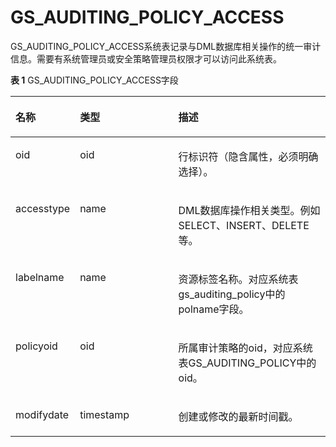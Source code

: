 # GS\_AUDITING\_POLICY\_ACCESS

GS\_AUDITING\_POLICY\_ACCESS系统表记录与DML数据库相关操作的统一审计信息。需要有系统管理员或安全策略管理员权限才可以访问此系统表。

**表 1**  GS\_AUDITING\_POLICY\_ACCESS字段

<a name="table845914245212"></a>
<table><thead align="left"><tr id="row15459154216524"><th class="cellrowborder" valign="top" width="17.401740174017398%" id="mcps1.2.4.1.1"><p id="p13460942125210"><a name="p13460942125210"></a><a name="p13460942125210"></a>名称</p>
</th>
<th class="cellrowborder" valign="top" width="32.86328632863286%" id="mcps1.2.4.1.2"><p id="p174601425522"><a name="p174601425522"></a><a name="p174601425522"></a>类型</p>
</th>
<th class="cellrowborder" valign="top" width="49.734973497349735%" id="mcps1.2.4.1.3"><p id="p10460114218529"><a name="p10460114218529"></a><a name="p10460114218529"></a>描述</p>
</th>
</tr>
</thead>
<tbody><tr id="row230112265145"><td class="cellrowborder" valign="top" width="17.401740174017398%" headers="mcps1.2.4.1.1 "><p id="p163011626111416"><a name="p163011626111416"></a><a name="p163011626111416"></a>oid</p>
</td>
<td class="cellrowborder" valign="top" width="32.86328632863286%" headers="mcps1.2.4.1.2 "><p id="p630116262144"><a name="p630116262144"></a><a name="p630116262144"></a>oid</p>
</td>
<td class="cellrowborder" valign="top" width="49.734973497349735%" headers="mcps1.2.4.1.3 "><p id="p14301172611419"><a name="p14301172611419"></a><a name="p14301172611419"></a>行标识符（隐含属性，必须明确选择）。</p>
</td>
</tr>
<tr id="row1146094213529"><td class="cellrowborder" valign="top" width="17.401740174017398%" headers="mcps1.2.4.1.1 "><p id="p1236651611535"><a name="p1236651611535"></a><a name="p1236651611535"></a>accesstype</p>
</td>
<td class="cellrowborder" valign="top" width="32.86328632863286%" headers="mcps1.2.4.1.2 "><p id="p1187332611532"><a name="p1187332611532"></a><a name="p1187332611532"></a>name</p>
</td>
<td class="cellrowborder" valign="top" width="49.734973497349735%" headers="mcps1.2.4.1.3 "><p id="p6481690534"><a name="p6481690534"></a><a name="p6481690534"></a>DML数据库操作相关类型。例如SELECT、INSERT、DELETE等。</p>
</td>
</tr>
<tr id="row10460542185211"><td class="cellrowborder" valign="top" width="17.401740174017398%" headers="mcps1.2.4.1.1 "><p id="p163156504535"><a name="p163156504535"></a><a name="p163156504535"></a>labelname</p>
</td>
<td class="cellrowborder" valign="top" width="32.86328632863286%" headers="mcps1.2.4.1.2 "><p id="p10187125355311"><a name="p10187125355311"></a><a name="p10187125355311"></a>name</p>
</td>
<td class="cellrowborder" valign="top" width="49.734973497349735%" headers="mcps1.2.4.1.3 "><p id="p84761096534"><a name="p84761096534"></a><a name="p84761096534"></a>资源标签名称。对应系统表gs_auditing_policy中的polname字段。</p>
</td>
</tr>
<tr id="row9460154275216"><td class="cellrowborder" valign="top" width="17.401740174017398%" headers="mcps1.2.4.1.1 "><p id="p10712105012310"><a name="p10712105012310"></a><a name="p10712105012310"></a>policyoid</p>
</td>
<td class="cellrowborder" valign="top" width="32.86328632863286%" headers="mcps1.2.4.1.2 "><p id="p3474109115313"><a name="p3474109115313"></a><a name="p3474109115313"></a>oid</p>
</td>
<td class="cellrowborder" valign="top" width="49.734973497349735%" headers="mcps1.2.4.1.3 "><p id="p647119105316"><a name="p647119105316"></a><a name="p647119105316"></a>所属审计策略的oid，对应系统表GS_AUDITING_POLICY中的oid。</p>
</td>
</tr>
<tr id="row12460842185215"><td class="cellrowborder" valign="top" width="17.401740174017398%" headers="mcps1.2.4.1.1 "><p id="p8829172305414"><a name="p8829172305414"></a><a name="p8829172305414"></a>modifydate</p>
</td>
<td class="cellrowborder" valign="top" width="32.86328632863286%" headers="mcps1.2.4.1.2 "><p id="p146919995319"><a name="p146919995319"></a><a name="p146919995319"></a>timestamp</p>
</td>
<td class="cellrowborder" valign="top" width="49.734973497349735%" headers="mcps1.2.4.1.3 "><p id="p112181314549"><a name="p112181314549"></a><a name="p112181314549"></a>创建或修改的最新时间戳。</p>
</td>
</tr>
</tbody>
</table>


